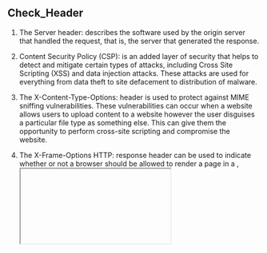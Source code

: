 ## Check_Header

1) The Server header: describes the software used by the origin server that handled the request,
that is, the server that generated the response.

2) Content Security Policy (CSP): is an added layer of security that helps to detect and mitigate certain types of attacks, 
including Cross Site Scripting (XSS) and data injection attacks. These attacks are used for everything from data theft to site defacement to distribution of malware.

3) The X-Content-Type-Options: header is used to protect against MIME sniffing vulnerabilities. 
These vulnerabilities can occur when a website allows users to upload content to a website however the user disguises a particular file type as something else. 
This can give them the opportunity to perform cross-site scripting and compromise the website.

4) The X-Frame-Options HTTP: response header can be used to indicate whether or not a browser should be allowed to render a page in a <frame>, <iframe>, <embed>
or <object>. Sites can use this to avoid click-jacking attacks, by ensuring that their content is not embedded into other sites.

5) The HTTP X-XSS-Protection: response header is a feature of Internet Explorer, Chrome and Safari that stops pages from loading when they detect reflected cross-site scripting (XSS) attacks. 
Although these protections are largely unnecessary in modern browsers when sites implement a strong Content-Security-Policy that disables the use of inline JavaScript ('unsafe-inline'), 
they can still provide protections for users of older web browsers that don't yet support CSP.

6) X-Permitted-Cross-Domain-Policies: Using Adobe products like PDF, Flash, etc.? 
You can implement this header to instruct the browser how to handle the requests over a cross-domain. 
By implementing this header, you restrict loading your site’s assets from other domains to avoid resource abuse.
